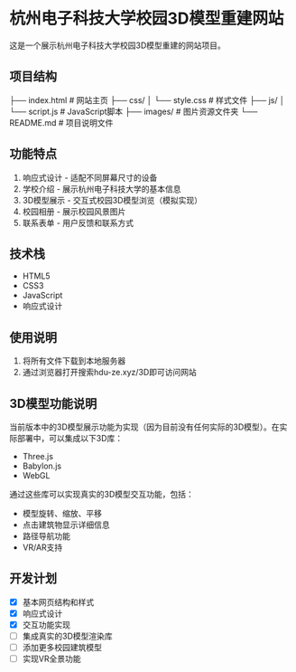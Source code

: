 # 杭州电子科技大学校园3D模型重建网站

这是一个展示杭州电子科技大学校园3D模型重建的网站项目。

## 项目结构


├── index.html          # 网站主页
├── css/
│   └── style.css       # 样式文件
├── js/
│   └── script.js       # JavaScript脚本
├── images/             # 图片资源文件夹
└── README.md           # 项目说明文件

## 功能特点

1. 响应式设计 - 适配不同屏幕尺寸的设备
2. 学校介绍 - 展示杭州电子科技大学的基本信息
3. 3D模型展示 - 交互式校园3D模型浏览（模拟实现）
4. 校园相册 - 展示校园风景图片
5. 联系表单 - 用户反馈和联系方式

## 技术栈

- HTML5
- CSS3
- JavaScript
- 响应式设计

## 使用说明

1. 将所有文件下载到本地服务器
2. 通过浏览器打开搜索hdu-ze.xyz/3D即可访问网站

## 3D模型功能说明

当前版本中的3D模型展示功能为实现（因为目前没有任何实际的3D模型）。在实际部署中，可以集成以下3D库：

- Three.js
- Babylon.js
- WebGL

通过这些库可以实现真实的3D模型交互功能，包括：
- 模型旋转、缩放、平移
- 点击建筑物显示详细信息
- 路径导航功能
- VR/AR支持

## 开发计划

- [x] 基本网页结构和样式
- [x] 响应式设计
- [x] 交互功能实现
- [ ] 集成真实的3D模型渲染库
- [ ] 添加更多校园建筑模型
- [ ] 实现VR全景功能
